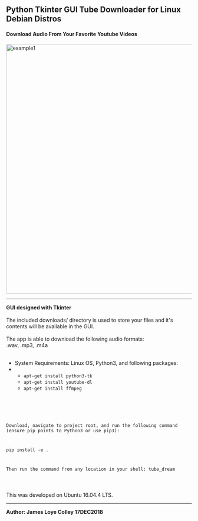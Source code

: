 ## Python Tkinter GUI Tube Downloader for Linux Debian Distros
#### Download Audio From Your Favorite Youtube Videos

<img src="https://github.com/rootVIII/tube_dream/blob/master/img/screenshot.png" alt="example1" height="675" width="950"><hr>
<b>GUI designed with Tkinter</b>
<br><br>
The included downloads/ directory is used to store your
files and it's contents will be available in the GUI.
<br><br>
The app is able to download the following audio formats:
<br>
.wav, .mp3, .m4a
<br><br>
<ul>
  <li>
    System Requirements: Linux OS, Python3, and following packages:
  </li>
  <li>
    <ul>
      <li><code>apt-get install python3-tk</code></li>
      <li><code>apt-get install youtube-dl</code></li>
      <li><code>apt-get install ffmpeg</code></li>
    </ul>
  </li>
</ul>
<br>
<pre>
  <code>

Download, navigate to project root, and run the following command
(ensure pip points to Python3 or use pip3):

pip install -e .

Then run the command from any location in your shell: tube_dream

  </code>
</pre>
This was developed on Ubuntu 16.04.4 LTS.
<hr>
<b>Author: James Loye Colley  17DEC2018</b>
<br>



